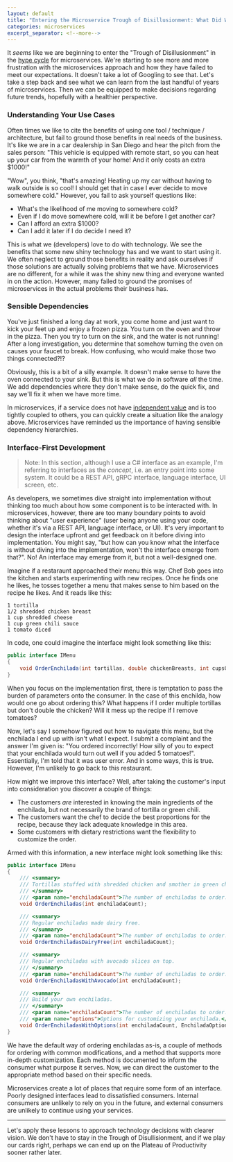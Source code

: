 ```yaml
---
layout: default
title: "Entering the Microservice Trough of Disillusionment: What Did We Learn?"
categories: microservices
excerpt_separator: <!--more-->
---
```

It *seems* like we are beginning to enter the "Trough of Disillusionment" in the [hype cycle](https://en.wikipedia.org/wiki/Hype_cycle) for microservices. We're starting to see more and more frustration with the microservices approach and how they have failed to meet our expectations. It doesn't take a lot of Googling to see that. Let's take a step back and see what we can learn from the last handful of years of microservices. Then we can be equipped to make decisions regarding future trends, hopefully with a healthier perspective.

<!--more-->

### Understanding Your Use Cases
Often times we like to cite the benefits of using one tool / technique / architecture, but fail to ground those benefits in real needs of the business. It's like we are in a car dealership in San Diego and hear the pitch from the sales person: "This vehicle is equipped with remote start, so you can heat up your car from the warmth of your home! And it only costs an extra $1000!"

"Wow", you think, "that's amazing! Heating up my car without having to walk outside is so cool! I should get that in case I ever decide to move somewhere cold." However, you fail to ask yourself questions like:
- What's the likelihood of me moving to somewhere cold?
- Even if I do move somewhere cold, will it be before I get another car?
- Can I afford an extra $1000?
- Can I add it later if I do decide I need it?

This is what we (developers) love to do with technology. We see the benefits that some new shiny technology has and we want to start using it. We often neglect to ground those benefits in reality and ask ourselves if those solutions are actually solving problems that we have. Microservices are no different, for a while it was the shiny new thing and everyone wanted in on the action. However, many failed to ground the promises of microservices in the actual problems their business has.

### Sensible Dependencies
You've just finished a long day at work, you come home and just want to kick your feet up and enjoy a frozen pizza. You turn on the oven and throw in the pizza. Then you try to turn on the sink, and the water is not running! After a long investigation, you determine that somehow turning the oven on causes your faucet to break. How confusing, who would make those two things connected?!?

Obviously, this is a bit of a silly example. It doesn't make sense to have the oven connected to your sink. But this is what we do in software *all* the time. We add dependencies where they don't make sense, do the quick fix, and say we'll fix it when we have more time.

In microservices, if a service does not have [independent value](TODO) and is too tightly coupled to others, you can quickly create a situation like the analogy above. Microservices have reminded us the importance of having sensible dependency hierarchies.

### Interface-First Development
>
> Note: In this section, although I use a C# interface as an example, I'm referring to interfaces as the *concept*, i.e. an entry point into some system. It could be a REST API, gRPC interface, language interface, UI screen, etc.

As developers, we sometimes dive straight into implementation without thinking too much about how some component is to be interacted with. In microservices, however, there are too many boundary points to avoid thinking about "user experience" (user being anyone using your code, whether it's via a REST API, language interface, or UI). It's very important to design the interface upfront and get feedback on it before diving into implementation. You might say, "but how can you know what the interface is without diving into the implementation, won't the interface emerge from that?". No! An interface may emerge from it, but not a well-designed one. 

Imagine if a restaraunt approached their menu this way. Chef Bob goes into the kitchen and starts experimenting with new recipes. Once he finds one he likes, he tosses together a menu that makes sense to him based on the recipe he likes. And it reads like this:
```
1 tortilla
1/2 shredded chicken breast
1 cup shredded cheese
1 cup green chili sauce
1 tomato diced
```
In code, one could imagine the interface might look something like this:
```csharp
public interface IMenu
{
    void OrderEnchilada(int tortillas, double chickenBreasts, int cupsOfCheese, int cupsOfGreenChili, int tomatoes);
}
```
When you focus on the implementation first, there is temptation to pass the burden of parameters onto the consumer. In the case of this enchilda, how would one go about ordering this? What happens if I order multiple tortillas but don't double the chicken? Will it mess up the recipe if I remove tomatoes?

Now, let's say I somehow figured out how to navigate this menu, but the enchilada I end up with isn't what I expect. I submit a complaint and the answer I'm given is: "You ordered incorrectly! How silly of you to expect that your enchilada would turn out well if you added 5 tomatoes!". Essentially, I'm told that it was user error. And in some ways, this is true. However, I'm unlikely to go back to this restaurant. 

How might we improve this interface? Well, after taking the customer's input into consideration you discover a couple of things:
- The customers *are* interested in knowing the main ingredients of the enchilada, but not necessarily the brand of tortilla or green chili.
- The customers want the chef to decide the best proportions for the recipe, because they lack adequate knowledge in this area.
- Some customers with dietary restrictions want the flexibility to customize the order.

Armed with this information, a new interface might look something like this:
```csharp
public interface IMenu
{
    /// <summary>
    /// Tortillas stuffed with shredded chicken and smother in green chili and melted cheese.
    /// </summary>
    /// <param name="enchiladaCount">The number of enchiladas to order.</param>
    void OrderEnchiladas(int enchiladaCount);

    /// <summary>
    /// Regular enchiladas made dairy free.
    /// </summary>
    /// <param name="enchiladaCount">The number of enchiladas to order.</param>
    void OrderEnchiladasDairyFree(int enchiladaCount);

    /// <summary>
    /// Regular enchiladas with avocado slices on top.
    /// </summary>
    /// <param name="enchiladaCount">The number of enchiladas to order.</param>
    void OrderEnchiladasWithAvocado(int enchiladaCount);

    /// <summary>
    /// Build your own enchiladas.
    /// </summary>
    /// <param name="enchiladaCount">The number of enchiladas to order.</param>
    /// <param name="options">Options for customizing your enchilada.</param>
    void OrderEnchiladasWithOptions(int enchiladaCount, EnchiladaOptions options);
}
```
We have the default way of ordering enchiladas as-is, a couple of methods for ordering with common modifications, and a method that supports more in-depth customization. Each method is documented to inform the consumer what purpose it serves. Now, we can direct the customer to the appropriate method based on their specific needs.

Microservices create a lot of places that require some form of an interface. Poorly designed interfaces lead to dissatisfied consumers. Internal consumers are unlikely to rely on you in the future, and external consumers are unlikely to continue using your services.

---
Let's apply these lessons to approach technology decisions with clearer vision. We don't have to stay in the Trough of Disullisionment, and if we play our cards right, perhaps we can end up on the Plateau of Productivity sooner rather later.